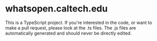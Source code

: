 # whatsopen.caltech.edu
This is a TypeScript project. If you're interested in the code, or
want to make a pull request, please look at the .ts files.
The .js files are automatically generated and should never be directly edited.
